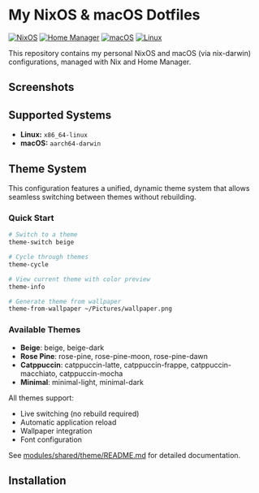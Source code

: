 # My NixOS & macOS Dotfiles

[![NixOS](https://img.shields.io/badge/NixOS-unstable-blue.svg?style=flat-square&logo=NixOS&logoColor=white)](https://nixos.org)
[![Home Manager](https://img.shields.io/badge/Home%20Manager-stable-green.svg?style=flat-square)](https://github.com/nix-community/home-manager)
[![macOS](https://img.shields.io/badge/macOS-aarch64-lightgrey.svg?style=flat-square&logo=apple)](https://www.apple.com/macos)
[![Linux](https://img.shields.io/badge/Linux-x86__64-orange.svg?style=flat-square&logo=linux)](https://kernel.org)

This repository contains my personal NixOS and macOS (via nix-darwin) configurations, managed with Nix and Home Manager.

## Screenshots

## Supported Systems

*   **Linux:** `x86_64-linux`
*   **macOS:** `aarch64-darwin`

## Theme System

This configuration features a unified, dynamic theme system that allows seamless switching between themes without rebuilding.

### Quick Start

```bash
# Switch to a theme
theme-switch beige

# Cycle through themes
theme-cycle

# View current theme with color preview
theme-info

# Generate theme from wallpaper
theme-from-wallpaper ~/Pictures/wallpaper.png
```

### Available Themes

- **Beige**: beige, beige-dark
- **Rose Pine**: rose-pine, rose-pine-moon, rose-pine-dawn
- **Catppuccin**: catppuccin-latte, catppuccin-frappe, catppuccin-macchiato, catppuccin-mocha
- **Minimal**: minimal-light, minimal-dark

All themes support:
- Live switching (no rebuild required)
- Automatic application reload
- Wallpaper integration
- Font configuration

See [modules/shared/theme/README.md](modules/shared/theme/README.md) for detailed documentation.

## Installation
